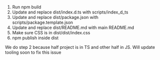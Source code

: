 1. Run npm build
2. Update and replace dist/index.d.ts with scripts/index_d_ts
3. Update and replace dist/package.json with scripts/package.template.json
4. Update and replace dist/README.md with main README.md
5. Make sure CSS is in dist/dist/index.css
5. npm publish inside dist

We do step 2 because half project is in TS and other half in JS. Will update tooling soon to fix this issue

